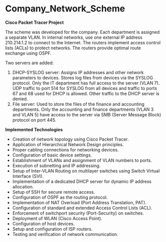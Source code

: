 # Company_Network_Scheme

**Cisco Packet Tracer Project**

The scheme was developed for the company. Each department is assigned a separate VLAN. 
In internal networks, use one external IP address 210.214.1.2 to connect to the Internet. 
The routers implement access control lists (ACLs) to protect networks.
The routers provide optimal route exchange using OSPF.

Two servers are added:
1.	DHCP-SYSLOG server:
Assigns IP addresses and other network parameters to devices.
Stores log files from devices via the SYSLOG protocol.
Only the IT department has full access to the server (VLAN 7).
UDP traffic to port 514 for SYSLOG from all devices and traffic to ports 67 and 68 used for DHCP is allowed. Other traffic to the DHCP server is denied.
2.	File server:
Used to store the files of the finance and accounting departments.
Only the accounting and finance departments (VLAN 3 and VLAN 5) have access to the server via SMB (Server Message Block) protocol on port 445.


**Implemented Technologies**

- Creation of network topology using Cisco Packet Tracer.
- Application of Hierarchical Network Design principles.
- Proper cabling connections for networking devices.
- Configuration of basic device settings.
- Establishment of VLANs and assignment of VLAN numbers to ports.
- Execution of subnetting and IP addressing.
- Setup of Inter-VLAN Routing on multilayer switches using Switch Virtual Interface (SVI).
- Implementation of a dedicated DHCP server for dynamic IP address allocation.
- Setup of SSH for secure remote access.
- Configuration of OSPF as the routing protocol.
- Implementation of NAT Overload (Port Address Translation, PAT).
- Configuration of standard and extended Access Control Lists (ACL).
- Enforcement of switchport security (Port-Security) on switches.
- Deployment of WLAN (Cisco Access Point).
- Configuration of host devices.
- Setup and configuration of ISP routers.
- Testing and verification of network communication.


  
